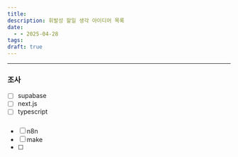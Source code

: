 ```yaml
---
title: 
description: 휘발성 할일 생각 아이디어 목록
date:
  - - 2025-04-28
tags: 
draft: true
---
```



---
### 조사
- [ ] supabase
- [ ] next.js
- [ ] typescript
#####
- [ ] n8n
- [ ] make
- [ ] 


